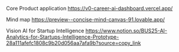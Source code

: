 Core Product application
https://v0-career-ai-dashboard.vercel.app/

Mind map
https://preview--concise-mind-canvas-91.lovable.app/

Vision AI for Startup Intelligence 
https://www.notion.so/BUS25-AI-Analytics-for-Startups-Intelligence-Prototype-28a111afefc1808c9b20d056aa7afa9b?source=copy_link




